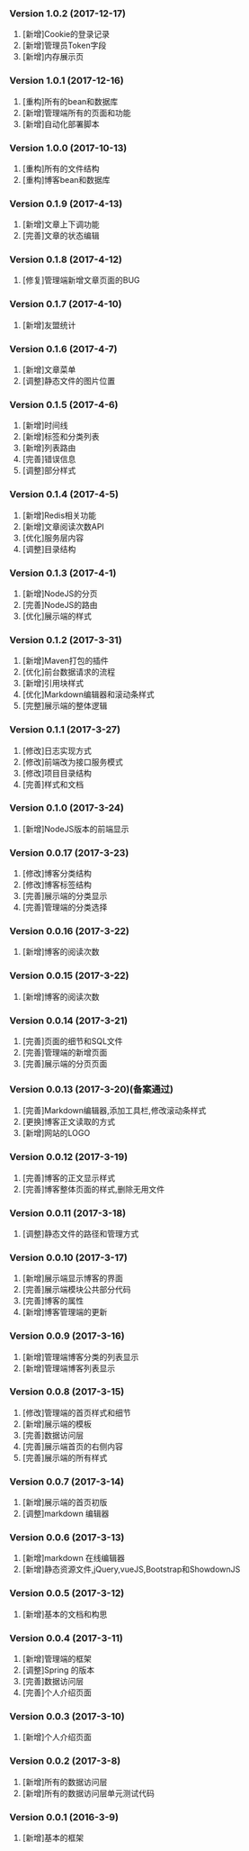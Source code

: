 ### Version 1.0.2 (2017-12-17)
1. [新增]Cookie的登录记录
2. [新增]管理员Token字段
3. [新增]内存展示页

### Version 1.0.1 (2017-12-16)
1. [重构]所有的bean和数据库
2. [新增]管理端所有的页面和功能
3. [新增]自动化部署脚本

### Version 1.0.0 (2017-10-13)
1. [重构]所有的文件结构
2. [重构]博客bean和数据库

### Version 0.1.9 (2017-4-13)
1. [新增]文章上下调功能
2. [完善]文章的状态编辑

### Version 0.1.8 (2017-4-12)
1. [修复]管理端新增文章页面的BUG

### Version 0.1.7 (2017-4-10)
1. [新增]友盟统计

### Version 0.1.6 (2017-4-7)
1. [新增]文章菜单
2. [调整]静态文件的图片位置

### Version 0.1.5 (2017-4-6)
1. [新增]时间线
2. [新增]标签和分类列表
3. [新增]列表路由
4. [完善]错误信息
5. [调整]部分样式

### Version 0.1.4 (2017-4-5)
1. [新增]Redis相关功能
2. [新增]文章阅读次数API
3. [优化]服务层内容
4. [调整]目录结构

### Version 0.1.3 (2017-4-1)
1. [新增]NodeJS的分页
2. [完善]NodeJS的路由
3. [优化]展示端的样式

### Version 0.1.2 (2017-3-31)
1. [新增]Maven打包的插件
2. [优化]前台数据请求的流程
3. [新增]引用块样式
4. [优化]Markdown编辑器和滚动条样式
5. [完整]展示端的整体逻辑

### Version 0.1.1 (2017-3-27)
1. [修改]日志实现方式
2. [修改]前端改为接口服务模式
3. [修改]项目目录结构
4. [完善]样式和文档

### Version 0.1.0 (2017-3-24)
1. [新增]NodeJS版本的前端显示

### Version 0.0.17 (2017-3-23)
1. [修改]博客分类结构
2. [修改]博客标签结构
3. [完善]展示端的分类显示
4. [完善]管理端的分类选择

### Version 0.0.16 (2017-3-22)
1. [新增]博客的阅读次数

### Version 0.0.15 (2017-3-22)
1. [新增]博客的阅读次数

### Version 0.0.14 (2017-3-21)
1. [完善]页面的细节和SQL文件
2. [完善]管理端的新增页面
3. [完善]展示端的分页页面

### Version 0.0.13 (2017-3-20)(备案通过)
1. [完善]Markdown编辑器,添加工具栏,修改滚动条样式
2. [更换]博客正文读取的方式
3. [新增]网站的LOGO

### Version 0.0.12 (2017-3-19)
1. [完善]博客的正文显示样式
2. [完善]博客整体页面的样式,删除无用文件

### Version 0.0.11 (2017-3-18)
1. [调整]静态文件的路径和管理方式

### Version 0.0.10 (2017-3-17)
1. [新增]展示端显示博客的界面
2. [完善]展示端模块公共部分代码
3. [完善]博客的属性
4. [新增]博客管理端的更新

### Version 0.0.9  (2017-3-16)
1. [新增]管理端博客分类的列表显示
1. [新增]管理端博客列表显示

### Version 0.0.8  (2017-3-15)
1. [修改]管理端的首页样式和细节
2. [新增]展示端的模板
3. [完善]数据访问层
4. [完善]展示端首页的右侧内容
5. [完善]展示端的所有样式            

### Version 0.0.7  (2017-3-14)
1. [新增]展示端的首页初版
2. [调整]markdown 编辑器

### Version 0.0.6  (2017-3-13)
1. [新增]markdown 在线编辑器
2. [新增]静态资源文件,jQuery,vueJS,Bootstrap和ShowdownJS

### Version 0.0.5  (2017-3-12)
1. [新增]基本的文档和构思

### Version 0.0.4  (2017-3-11)
1. [新增]管理端的框架
2. [调整]Spring 的版本
3. [完善]数据访问层
4. [完善]个人介绍页面

### Version 0.0.3  (2017-3-10)
1. [新增]个人介绍页面
           
### Version 0.0.2  (2017-3-8)
1. [新增]所有的数据访问层
2. [新增]所有的数据访问层单元测试代码

### Version 0.0.1  (2016-3-9)
1. [新增]基本的框架